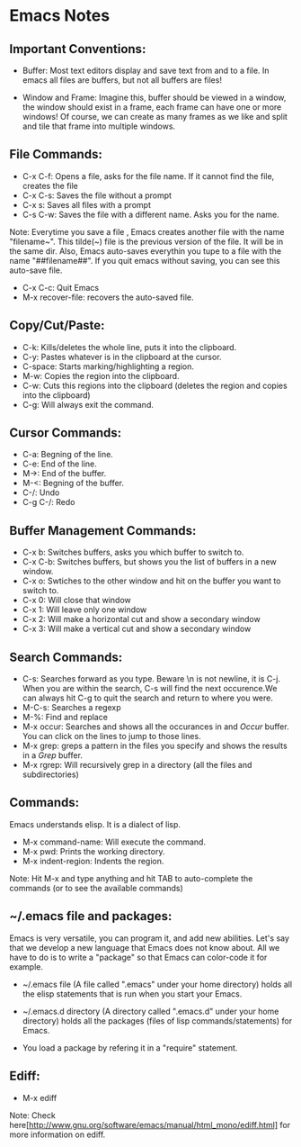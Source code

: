 # Emacs Notes
## Important Conventions:

* Buffer:
Most text editors display and save text from and to a file. In emacs all files are buffers, but not all buffers are files!

* Window and Frame:
Imagine this, buffer should be viewed in a window, the window should exist in a frame, each frame can have one or more windows!
Of course, we can create as many frames as we like and split and tile that frame into multiple windows.



## File Commands:
* C-x C-f: Opens a file, asks for the file name. If it cannot find the file, creates the file
* C-x C-s: Saves the file without a prompt
* C-x s: Saves all files with a prompt
* C-s C-w: Saves the file with a different name. Asks you for the name.

Note:
Everytime you save a file , Emacs creates another file with the name "filename~". This tilde(~) file is the previous version of the file. It will be in the same dir. Also, Emacs auto-saves everythin you tupe to a file with the name "##filename##". If you quit emacs without saving, you can see this auto-save file.

* C-x C-c: Quit Emacs
* M-x recover-file: recovers the auto-saved file.

## Copy/Cut/Paste:
* C-k: Kills/deletes the whole line, puts it into the clipboard.
* C-y: Pastes whatever is in the clipboard at the cursor.
* C-space: Starts marking/highlighting a region.
* M-w: Copies the region into the clipboard.
* C-w: Cuts this regions into the clipboard (deletes the region and copies into the clipboard)
* C-g: Will always exit the command.

## Cursor Commands:
* C-a: Begning of the line.
* C-e: End of the line.
* M->: End of the buffer.
* M-<: Begning of the buffer.
* C-/: Undo
* C-g C-/: Redo

## Buffer Management Commands:
* C-x b: Switches buffers, asks you which buffer to switch to.
* C-x C-b: Switches buffers, but shows you the list of buffers in a new window.
* C-x o: Swtiches to the other window and hit <enter> on the buffer you want to switch to.
* C-x 0: Will close that window
* C-x 1: Will leave only one window
* C-x 2: Will make a horizontal cut and show a secondary window
* C-x 3: Will make a vertical cut and show a secondary window

## Search Commands:
* C-s: Searches forward as you type. Beware \n is not newline, it is C-j. When you are within the search, C-s will find the next occurence.We can always hit C-g to quit the search and return to where you were.
* M-C-s: Searches a regexp
* M-%: Find and replace
* M-x occur: Searches and shows all the occurances in and *Occur* buffer. You can click on the lines to jump to those lines.
* M-x grep: greps a pattern in the files you specify and shows the results in a *Grep* buffer.
* M-x rgrep: Will recursively grep in a directory (all the files and subdirectories)

## Commands:
Emacs understands elisp. It is a dialect of lisp.
* M-x command-name: Will execute the command.
* M-x pwd: Prints the working directory.
* M-x indent-region: Indents the region.

Note:
Hit M-x and type anything and hit TAB to auto-complete the commands (or to see the available commands)

## ~/.emacs file and packages:
Emacs is very versatile, you can program it, and add new abilities. Let's say that we develop a new language that Emacs does not know about. All we have to do is to write a "package" so that Emacs can color-code it for example.

* ~/.emacs file (A file called ".emacs" under your home directory) holds all the elisp statements that is run when you start your Emacs.

* ~/.emacs.d directory (A directory called ".emacs.d" under your home directory) holds all the packages (files of lisp commands/statements) for Emacs.

* You load a package by refering it in a "require" statement. 

## Ediff:
* M-x ediff 

Note: Check here[http://www.gnu.org/software/emacs/manual/html_mono/ediff.html] for more information on ediff.
